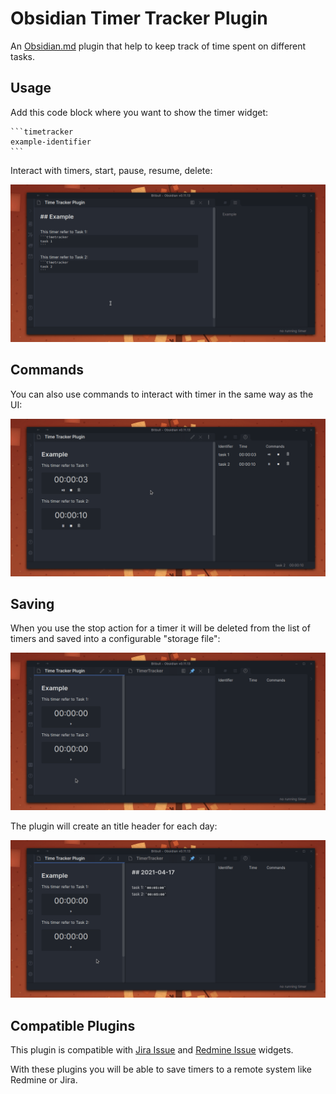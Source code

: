 # Obsidian Timer Tracker Plugin

An [Obsidian.md](https://obsidian.md/) plugin that help to keep track of time spent on different tasks.

## Usage

Add this code block where you want to show the timer widget:
````makrdown
```timetracker
example-identifier
```
````

Interact with timers, start, pause, resume, delete:

![time tracker](./doc/gifs/timers.gif)

## Commands

You can also use commands to interact with timer in the same way as the UI:

![time tracker commands](./doc/gifs/timers-commands.gif)

## Saving

When you use the stop action for a timer it will be deleted from the list of timers and saved into a configurable "storage file":

![time tracker save](./doc/gifs/save-timers.gif)

The plugin will create an title header for each day:

![time tracker save different days](./doc/gifs/save-timers-different-days.gif)

## Compatible Plugins

This plugin is compatible with [Jira Issue](https://github.com/daaru00/obsidian-jira-issue) and [Redmine Issue](https://github.com/daaru00/obsidian-redmine-issue) widgets.

With these plugins you will be able to save timers to a remote system like Redmine or Jira.
